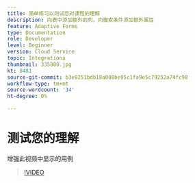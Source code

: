 ```yaml
---
title: 简单练习以测试您对课程的理解
description: 向表中添加额外的列，向搜索条件添加额外属性
feature: Adaptive Forms
type: Documentation
role: Developer
level: Beginner
version: Cloud Service
topic: Integrationa
thumbnail: 335800.jpg
kt: 8481
source-git-commit: b3e9251bdb18a008be95c1fa9e5c79252a74fc98
workflow-type: tm+mt
source-wordcount: '34'
ht-degree: 0%

---
```


# 测试您的理解

增强此视频中显示的用例

>[!VIDEO](https://video.tv.adobe.com/v/335800?quality=12&learn=on)

